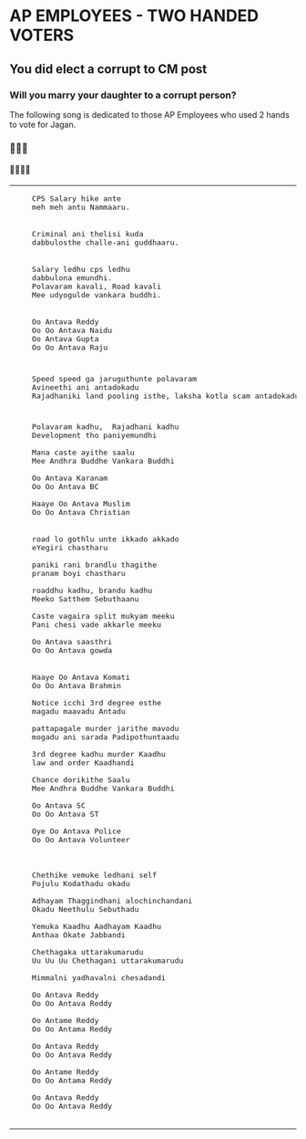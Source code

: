 # AP EMPLOYEES - TWO HANDED VOTERS


## You did elect a corrupt to CM post
### Will you marry your daughter to a corrupt person?

The following song is dedicated to those AP Employees who used 2 hands to vote for Jagan.


### 🎵🎵🎵
#### 🎵🎵🎵🎵

<table>
<tr>
<td>
<pre>
    CPS Salary hike ante
    meh meh antu Nammaaru.
</pre>
</td>
<td>
<pre>
    Koka Koka Koka Kadithe
    Kora Kora Mantu Chusthaaru
</pre>
</td>
</tr>
<tr>
<td>
<pre>
    Criminal ani thelisi kuda
    dabbulosthe challe-ani guddhaaru.
</pre>
</td>
<td>
<pre>
    Potti Potti Gown’ey Vesthe
    Patti Patti Chusthaaru
</pre>
</td>
</tr>
<tr>
<td>
<pre>
    Salary ledhu cps ledhu
    dabbulona emundhi.
    Polavaram kavali, Road kavali
    Mee udyogulde vankara buddhi.
</pre>
</td>
<td>
<pre>
    Koka Kaadhu Gown’u Kaadhu
    Kattulona Yemundi
    Mee Kallallone Antha Undhi
    Mee Maga Buddhey Vankara Buddhi
</pre>
</td>
</tr>
<tr>
<td>
<pre>
    Oo Antava Reddy
    Oo Oo Antava Naidu
    Oo Antava Gupta
    Oo Oo Antava Raju
</pre>
</td>
<td>
<pre>
    Oo Antava Mava
    Oo Oo Antava Mava
    Oo Antava Mava
    Oo Oo Antava Mava
</pre>
</td>
</tr>
<tr>
<td>
<pre>
    Speed speed ga jaruguthunte polavaram 
    Avineethi ani antadokadu
    Rajadhaniki land pooling isthe, laksha kotla scam antadokadu
</pre>
</td>
<td>
<pre>
    Thella Thella Gunte Okadu
    Thalla Kindhulowthadu
    Nalla Nalla Gunte Okadu
    Allarallari Chesthadu
</pre>
</td>
</tr>
<tr>
<td>
<pre>
    Polavaram kadhu,  Rajadhani kadhu
    Development tho paniyemundhi<br>
    Mana caste ayithe saalu
    Mee Andhra Buddhe Vankara Buddhi<br>
    Oo Antava Karanam
    Oo Oo Antava BC<br>
    Haaye Oo Antava Muslim
    Oo Oo Antava Christian
</pre>
</td>
<td>
<pre>
    Thelupu Nalupu Kaadhu Meeku
    Rangutho Paniyemundhi<br>
    Sandhu Dorikindhante Saalu
    Mee Maga Buddhe Vankara Buddhi<br>
    Oo Antava Mava
    Oo Oo Antava Mava<br>
    Haaye Oo Antava Mava
    Oo Oo Antava Mava
</pre>
</td>
</tr>
<tr>
<td>
<pre>
    road lo gothlu unte ikkado akkado
    eYegiri chastharu<br>
    paniki rani brandlu thagithe
    pranam boyi chastharu<br>
    roaddhu kadhu, brandu kadhu
    Meeko Satthem Sebuthaanu<br>
    Caste vagaira split mukyam meeku
    Pani chesi vade akkarle meeku<br>
    Oo Antava saasthri
    Oo Oo Antava gowda
</pre>
</td>
<td>
<pre>
    Yetthu Yetthu Gunte Okadu
    Yegiri Ganthulesthaadu<br>
    Kurasa Kurasa Gunte Okadu
    Murisi Murisi Pothaadu<br>
    Yetthu Kaadhu Kurasa Kaadhu
    Meeko Satthem Sebuthaanu<br>
    Andhina Dhraakshe Theepi Meeku
    Mee Maga Buddhe Vankara Buddhi<br>
    Oo Antava Mava
    Oo Oo Antava Mava
</pre>
</td>
</tr>
<tr>
<td>
<pre>
    Haaye Oo Antava Komati
    Oo Oo Antava Brahmin<br>
    Notice icchi 3rd degree esthe 
    magadu maavadu Antadu<br>
    pattapagale murder jarithe mavodu
    mogadu ani sarada Padipothuntaadu<br>
    3rd degree kadhu murder Kaadhu
    law and order Kaadhandi<br>
    Chance dorikithe Saalu
    Mee Andhra Buddhe Vankara Buddhi<br>
    Oo Antava SC
    Oo Oo Antava ST<br>
    Oye Oo Antava Police
    Oo Oo Antava Volunteer<br>
</pre>
</td>
<td>
<pre>
    Haaye Oo Antava Mava
    Oo Oo Antava Mava<br>
    Boddhu Boddhu Gunte Okadu
    Muddhu Gunnav Antadu<br>
    Sanna Sannangunte Okadu
    Sarada Padipothuntaadu<br>
    Boddhu Kaadhu Sannam Kaadhu
    Vompu Sompu Kaadhandi<br>
    Ontiga Sikkamante Saalu
    Mee Maga Buddhe Vankara Buddhi<br>
    Oo Antava Mava
    Oo Oo Antava Mava<br>
    Oye Oo Antava Mava
    Oo Oo Antava Mava<br>
</pre>
</td>
</tr>
<tr>
<td>
<pre>
    Chethike vemuke ledhani self
    Pojulu Kodathadu okadu<br>
    Adhayam Thaggindhani alochinchandani 
    Okadu Neethulu Sebuthadu<br>
    Yemuka Kaadhu Aadhayam Kaadhu
    Anthaa Okate Jabbandi<br>
    Chethagaka uttarakumarudu
    Uu Uu Uu Chethagani uttarakumarudu<br>
    Mimmalni yadhavalni chesadandi<br>
    Oo Antava Reddy
    Oo Oo Antava Reddy<br>
    Oo Antame Reddy
    Oo Oo Antama Reddy<br>
    Oo Antava Reddy
    Oo Oo Antava Reddy<br>
    Oo Antame Reddy
    Oo Oo Antama Reddy<br>
    Oo Antava Reddy
    Oo Oo Antava Reddy<br>
</pre>
</td>
<td>
<pre>
    Peddha Peddha Manishi Laaga
    Okadu Pojulu Kodathadu<br>
    Manchi Manchi Manasundantu
    Okadu Neethulu Sebuthadu<br>
    Manchi Kaadhu Seddaa Kaadhu
    Anthaa Okate Jathandi<br>
    Deepalanni Aarpesaaka
    Uu Uu Uu Deepalanni Aarpesaka<br>
    Andhari Buddhi Vankara Buddhe<br>
    Oo Antava Mava
    Oo Oo Antava Mava<br>
    Oo Antame Mapa
    Oo Oo Antama Papa<br>
    Oo Antava Mava
    Oo Oo Antava Mava<br>
    Oo Antame Papa
    Oo Oo Antama Papa<br>
    Oo Antava Mava
    Oo Oo Antava Mava<br>
</pre>
</td>
</tr>
</table>
